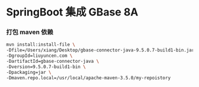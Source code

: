 # SpringBoot 集成 GBase 8A



### 打包 maven 依赖

```sh
mvn install:install-file \
-Dfile=/Users/xiang/Desktop/gbase-connector-java-9.5.0.7-build1-bin.jar \
-DgroupId=liuyuncen.com \
-DartifactId=gbase-connector-java \
-Dversion=9.5.0.7-build1-bin \
-Dpackaging=jar \
-Dmaven.repo.local=/usr/local/apache-maven-3.5.0/my-repoistory 
```

